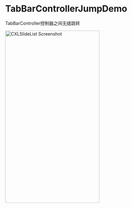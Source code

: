 # TabBarControllerJumpDemo
TabBarController控制器之间无缝跳转

<img src="https://github.com/gang544043963/TabBarControllerJumpDemo/blob/master/browser1.gif?raw=true" alt="CXLSlideList Screenshot" width="300" height="550"/>
